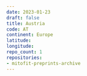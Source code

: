 ```yaml
---
date: 2023-01-23
draft: false
title: Austria
code: AT
continent: Europe
latitude:
longitude:
repo_count: 1
repositories:
- mitofit-preprints-archive
---
```



